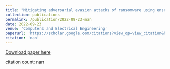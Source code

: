 ```yaml
---
title: "Mitigating adversarial evasion attacks of ransomware using ensemble learning"
collection: publications
permalink: /publication/2022-09-23-nan
date: 2022-09-23
venue: 'Computers and Electrical Engineering'
paperurl: 'https://scholar.google.com/citations?view_op=view_citation&hl=en&user=CCckbEUAAAAJ&citation_for_view=CCckbEUAAAAJ:86PQX7AUzd4C'
citation: 'nan'
---
```

[Download paper here](https://scholar.google.com/citations?view_op=view_citation&hl=en&user=CCckbEUAAAAJ&citation_for_view=CCckbEUAAAAJ:86PQX7AUzd4C)

citation count: nan